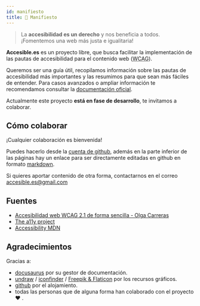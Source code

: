 ```yaml
---
id: manifiesto
title: 📜 Manifiesto
---
```


> La **accesibilidad es un derecho** y nos beneficia a todos. ¡Fomentemos una web más justa e igualitaria!

**Accesible.es** es un proyecto libre, que busca facilitar la implementación de las pautas de accesibilidad para el contenido web (<abbr title="Web Content Accessibility Guidelines" lang="en">WCAG</abbr>).

Queremos ser una guía útil, recopilamos información sobre las pautas de accesibilidad más importantes y las resumimos para que sean más fáciles de entender. Para casos avanzados o ampliar información te recomendamos consultar la [documentación oficial](https://www.w3.org/WAI/WCAG21/quickref/).

Actualmente este proyecto **está en fase de desarrollo**, te invitamos a colaborar.

## Cómo colaborar

¡Cualquier colaboración es bienvenida!

Puedes hacerlo desde la [cuenta de github](https://github.com/accesible/accesible_es), además en la parte inferior de las páginas hay un enlace para ser directamente editadas en github en formato [markdown](https://markdown.es/sintaxis-markdown/).

Si quieres aportar contenido de otra forma, contactarnos en el correo accesible.es@gmail.com

## Fuentes

- [Accesibilidad web WCAG 2.1 de forma sencilla - Olga Carreras](https://olgacarreras.blogspot.com/2018/11/libro-accesibilidad-web-wcag-21-de.html)
- [The a11y project](https://www.a11yproject.com/)
- [Accessibility MDN](https://developer.mozilla.org/en-US/docs/Web/Accessibility)

## Agradecimientos

Gracias a: 

- [docusaurus](https://docusaurus.io/) por su gestor de documentación.
- [undraw](https://undraw.co/) / [iconfinder](https://iconfinder.com) / [Freepik & Flaticon](https://www.flaticon.es/autores/freepik) por los recursos gráficos.
- [github](https://github.com) por el alojamiento.
- todas las personas que de alguna forma han colaborado con el proyecto :heart: .



